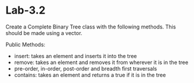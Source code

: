 # Lab-3.2
Create a Complete Binary Tree class with the following methods. This should be made using a vector.

Public Methods:
  - insert: takes an element and inserts it into the tree
  - remove: takes an element and removes it from wherever it is in the tree
  - pre-order, in-order, post-order and breadth first traversals
  - contains: takes an element and returns a true if it is in the tree
